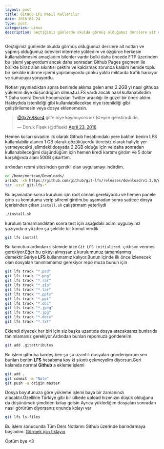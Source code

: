 ```yaml
---
layout: post
title: GitHub LFS Nasıl Kullanılır
date: 2016-04-24
type: post
categories: Linux
description: Geçtiğimiz günlerde okulda görmüş olduğumuz derslere ait notları ve yapmış olduğumuz ödevleri internete yükledim ve özgürce
---
```


Geçtiğimiz günlerde okulda görmüş olduğumuz derslere ait notları ve yapmış olduğumuz ödevleri internete yükledim ve özgürce herkesin kullanabilmesini amaçladım bilenler vardır belki daha öncede FTP üzerinden bu işlemi yapıyordum ancak daha sonradan Github Pages geçmem ile birlikte biraz alan sıkıntısı çektim ve kaldırmak zorunda kaldım hemde toplu bir şekilde indirme işlemi yapılamıyordu çünkü yüklü miktarda trafik harcıyor ve sunucuyu yoruyordu.

Notları yayınladıktan sonra benimde aklıma gelen ama 2.2GB yi nasıl githuba yüklerim diye düşündüğüm olmuştu.LFS vardı ancak nasıl kullanabilirdim ?.Daha sonra Doruk hocamızdan Twitter aracılığı ile güzel bir öneri aldım. Haklıydıda istenildiği gibi kullanılabilecekse niye istenildiği gibi geliştirilemesin veya dosya eklenemesin.

<blockquote class="twitter-tweet" data-partner="tweetdeck"><p lang="tr" dir="ltr"><a href="https://twitter.com/0x2e88ce4">@0x2e88ce4</a> git&#39;e niye koymuyorsun? Isteyen gelistirirdi de.</p>&mdash; Doruk Fişek (@dfisek) <a href="https://twitter.com/dfisek/status/723783887680352256">April 23, 2016</a></blockquote>
<script async src="//platform.twitter.com/widgets.js" charset="utf-8"></script>

Hemen kolları sıvadım ilk olarak Github hesabımdaki yere baktım benim LFS kullanılabilir alanım 1 GB olarak gözüküyordu ücretsiz olarak haliyle yer yetmeyecekti ,elimdeki dosyada 2.2GB olduğu için ve daha sonradan kullanabileceğimi düşündüğüm için hemen kredi kartımı girdim ve 5 dolar karşılığında alanı 50GB çıkarttım.

ardından resmi sitesinden gerekli olan uygulamayı indirdim.

```bash
cd /home/mertcan/Downloads/
aria2c -x6 https://github.com/github/git-lfs/releases/download/v1.2.0/git-lfs-linux-amd64-1.2.0.tar.gz
tar -xzvf git-lfs-*
```

Bu aşamadan sonra kurulum için root olmam gerekiyordu ve hemen panele girip `su` komutumu verip şifremi girdim.bu aşamadan sonra sadece dosya içerisinden çıkan `install.sh` çalıştırmam yeterliydi

```bash
./install.sh
```

kurulum tamamlandıktan sonra test için aşağıdaki adımı uygulayınız yazıyodu o yüzden şu şekilde bir komut verdik

```bash
git lfs install
```

Bu komutun ardından sistemde bize `Git LFS initialized.` çıktısını vermesi gerekiyor.Eğer bu çıktıyı almışsanız kurulumunuz tamamlanmış demektir.Geriye **LFS** kullanmamız kalıyor.Bunun içinde ilk önce izlenecek olan dosyaları tanımlamamız gerekiyor repo muza bunun için

```bash
git lfs track "*.psd"
git lfs track "*.png"
git lfs track "*.rar"
git lfs track "*.zip"
git lfs track "*.tar"
git lfs track "*.pptx"
git lfs track "*.ppt"
git lfs track "*.doc"
git lfs track "*.jpeg"
git lfs track "*.jpg"
git lfs track "*.docx"
git lfs track "*.txt"
```

Eklendi diyecek her biri için siz başka uzantıda dosya atacaksanız bunlarıda tanımlamanız gerekiyor.Ardından bunları repomuza gönderelim

```bash
git add .gitattributes
```

Bu işlem githuba kardeş ben şu şu uzantılı dosyaları gönderiyorum sen bunları benim **LFS** hesabıma koy ki sıkıntı çekmeyelim diyorsun.Geri kalanıda normal **Github** a ekleme işlemi

```bash
git add .
git commit -m "Note"
git push -u origin master
```

Dosya boyutunuza göre yükleme işlemi baya bir zamanınızı alacaktır.Özellikle Türkiye gibi bir ülkede upload hızımızın düşük olduğunu da düşünürsek şimdiden kolay gelsin.Ayrıca yüklediğim dosyaları sonradan nasıl görürüm diyorsanız onunda kolayı var

```bash
git lfs ls-files
```

Bu işlem sonucunda Tüm Ders Notlarını Github üzerinde barındırmaya başladım. [Görmek için tıklayın](https://github.com/MertcanGokgoz/DersNotlari)

Öptüm bye <3
